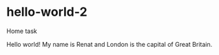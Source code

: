 # hello-world-2
Home task

Hello world!
My name is Renat and London is the capital of Great Britain.
